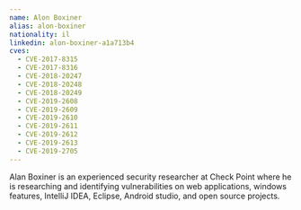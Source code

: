 ```yaml
---
name: Alon Boxiner
alias: alon-boxiner
nationality: il
linkedin: alon-boxiner-a1a713b4
cves:
  - CVE-2017-8315
  - CVE-2017-8316
  - CVE-2018-20247
  - CVE-2018-20248
  - CVE-2018-20249
  - CVE-2019-2608
  - CVE-2019-2609
  - CVE-2019-2610
  - CVE-2019-2611
  - CVE-2019-2612
  - CVE-2019-2613
  - CVE-2019-2705
---
```

Alan Boxiner is an experienced security researcher at Check Point where he is researching and identifying vulnerabilities on web applications, windows features, IntelliJ IDEA, Eclipse, Android studio, and open source projects.
